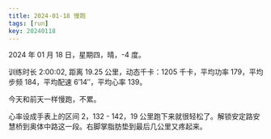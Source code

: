 ```yaml
---
title: 2024-01-18 慢跑
tags: [run]
key: 20240118
---
```


2024 年 01 月 18 日，星期四，晴，-4 度。

训练时长 2:00:02, 距离 19.25 公里，动态千卡：1205 千卡，平均功率 179，平均步频 184，平均配速 6&prime;14&prime;&prime;，平均心率 139。

今天和前天一样慢跑，不累。

<!--more-->

心率设成手表上的区间 2，132 - 142，19 公里跑下来就很轻松了。解锁安定路安慧桥到奥体中路这一段。右脚掌脂肪垫到最后几公里又疼起来。

<div class="strava-embed-placeholder" data-embed-type="activity" data-embed-id="10579375565" data-style="standard"></div><script src="https://strava-embeds.com/embed.js"></script>
